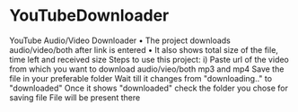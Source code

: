 # YouTubeDownloader
YouTube Audio/Video Downloader
•	The project downloads audio/video/both after link is entered 
•	It also shows total size of the file, time left and received size
Steps to use this project:
i) Paste url of the video from which you want to download audio/vieo/both mp3 and mp4
Save the file in your preferable folder
Wait till it changes from "downloading.." to "downloaded"
Once it shows "downloaded" check the folder you chose for saving file
File will be present there
